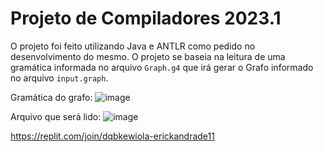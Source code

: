 
# Projeto de Compiladores 2023.1

O projeto foi feito utilizando Java e ANTLR como pedido no desenvolvimento do mesmo. O projeto se baseia na leitura de uma gramática informada no arquivo `Graph.g4` que irá gerar o Grafo informado no arquivo `input.graph`.

Gramática do grafo:
![image](https://github.com/danielmsdiaz/compiladores2023-ANTLR/assets/61604804/7562e9c1-7a60-47ca-85f0-ce4cd0827a49)

Arquivo que será lido:
![image](https://github.com/danielmsdiaz/compiladores2023-ANTLR/assets/61604804/1e0a72ec-9afa-4218-b834-0bd6060900c2)


https://replit.com/join/dqbkewiola-erickandrade11
